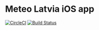 # Meteo Latvia iOS app

[![CircleCI](https://circleci.com/gh/fassko/MeteoLV.svg?style=svg)](https://circleci.com/gh/fassko/MeteoLV)
[![Build Status](https://travis-ci.org/fassko/MeteoLV.svg?branch=master)](https://travis-ci.org/fassko/MeteoLV)


